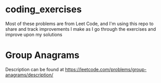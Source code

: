 # coding_exercises
Most of these problems are from Leet Code, and I'm using this repo to share and track improvements I make as I go through the exercises and improve upon my solutions

# Group Anagrams
Description can be found at https://leetcode.com/problems/group-anagrams/description/